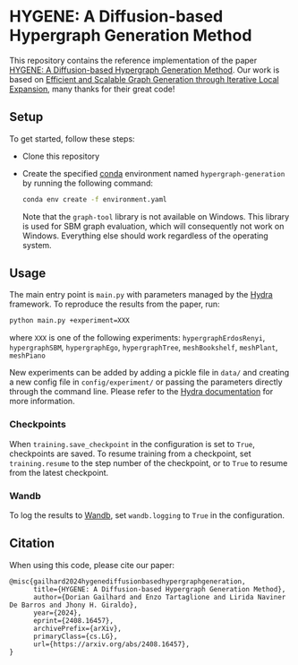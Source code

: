 # HYGENE: A Diffusion-based Hypergraph Generation Method

This repository contains the reference implementation of the paper [HYGENE: A Diffusion-based Hypergraph Generation Method](https://arxiv.org/abs/2408.16457). Our work is based on [Efficient and Scalable Graph Generation through Iterative Local Expansion](https://openreview.net/forum?id=2XkTz7gdpc), many thanks for their great code!


## Setup

To get started, follow these steps:

+ Clone this repository

+ Create the specified [conda](https://docs.conda.io/en/latest/) environment named `hypergraph-generation` by running the following command:

    ```bash
    conda env create -f environment.yaml
    ```

    Note that the `graph-tool` library is not available on Windows. This library is used for SBM graph evaluation, which will consequently not work on Windows. Everything else should work regardless of the operating system.


## Usage

The main entry point is `main.py` with parameters managed by the [Hydra](https://hydra.cc/) framework.
To reproduce the results from the paper, run:

```bash
python main.py +experiment=XXX
```

where `XXX` is one of the following experiments:
`hypergraphErdosRenyi`, `hypergraphSBM`, `hypergraphEgo`, `hypergraphTree`, `meshBookshelf`, `meshPlant`, `meshPiano`

New experiments can be added by adding a pickle file in `data/` and creating a new config file in `config/experiment/` or passing the parameters directly through the command line. Please refer to the [Hydra documentation](https://hydra.cc/docs/intro/) for more information.


### Checkpoints

When `training.save_checkpoint` in the configuration is set to `True`, checkpoints are saved. To resume training from a checkpoint, set `training.resume` to the step number of the checkpoint, or to `True` to resume from the latest checkpoint.


### Wandb

To log the results to [Wandb](https://wandb.ai/), set `wandb.logging` to `True` in the configuration.


## Citation
When using this code, please cite our paper:
```
@misc{gailhard2024hygenediffusionbasedhypergraphgeneration,
      title={HYGENE: A Diffusion-based Hypergraph Generation Method}, 
      author={Dorian Gailhard and Enzo Tartaglione and Lirida Naviner De Barros and Jhony H. Giraldo},
      year={2024},
      eprint={2408.16457},
      archivePrefix={arXiv},
      primaryClass={cs.LG},
      url={https://arxiv.org/abs/2408.16457}, 
}
```

